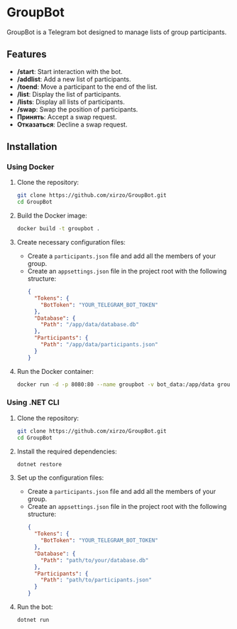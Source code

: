 # GroupBot

GroupBot is a Telegram bot designed to manage lists of group participants.

## Features

- **/start**: Start interaction with the bot.
- **/addlist**: Add a new list of participants.
- **/toend**: Move a participant to the end of the list.
- **/list**: Display the list of participants.
- **/lists**: Display all lists of participants.
- **/swap**: Swap the position of participants.
- **Принять**: Accept a swap request.
- **Отказаться**: Decline a swap request.

## Installation

### Using Docker

1. Clone the repository:
    ```sh
    git clone https://github.com/xirzo/GroupBot.git
    cd GroupBot
    ```

2. Build the Docker image:
    ```sh
    docker build -t groupbot .
    ```

3. Create necessary configuration files:

    - Create a `participants.json` file and add all the members of your group.
    - Create an `appsettings.json` file in the project root with the following structure:
      ```json
      {
        "Tokens": {
          "BotToken": "YOUR_TELEGRAM_BOT_TOKEN"
        },
        "Database": {
          "Path": "/app/data/database.db"
        },
        "Participants": {
          "Path": "/app/data/participants.json"
        }
      }
      ```

4. Run the Docker container:
    ```sh
    docker run -d -p 8080:80 --name groupbot -v bot_data:/app/data groupbot
    ```

### Using .NET CLI

1. Clone the repository:
    ```sh
    git clone https://github.com/xirzo/GroupBot.git
    cd GroupBot
    ```

2. Install the required dependencies:
    ```sh
    dotnet restore
    ```

3. Set up the configuration files:

    - Create a `participants.json` file and add all the members of your group.
    - Create an `appsettings.json` file in the project root with the following structure:
      ```json
      {
        "Tokens": {
          "BotToken": "YOUR_TELEGRAM_BOT_TOKEN"
        },
        "Database": {
          "Path": "path/to/your/database.db"
        },
        "Participants": {
          "Path": "path/to/participants.json"
        }
      }
      ```

4. Run the bot:
    ```sh
    dotnet run
    ```
